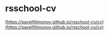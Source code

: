 # rsschool-cv
[https://pavelfilimonov.github.io/rsschool-cv/cv](https://pavelfilimonov.github.io/rsschool-cv/cv)